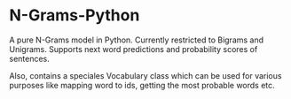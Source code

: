 # N-Grams-Python

A pure N-Grams model in Python. Currently restricted to Bigrams and Unigrams. Supports next word predictions and probability scores of sentences.

Also, contains a speciales Vocabulary class which can be used for various purposes like mapping word to ids, getting the most probable words etc.
